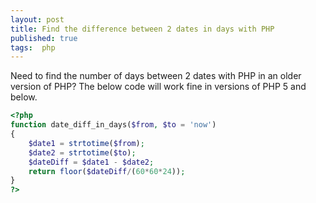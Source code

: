 ```yaml
--- 
layout: post
title: Find the difference between 2 dates in days with PHP
published: true
tags:  php
---
```


Need to find the number of days between 2 dates with PHP in an older version of PHP? The below code will work fine in versions of PHP 5 and below.

``` php
<?php
function date_diff_in_days($from, $to = 'now')
{
    $date1 = strtotime($from);
    $date2 = strtotime($to);
    $dateDiff = $date1 - $date2;
    return floor($dateDiff/(60*60*24));
}
?>
```